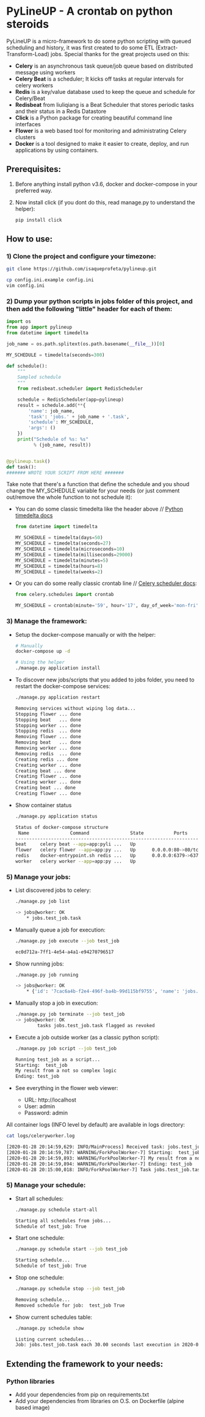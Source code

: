 # PyLineUP - A crontab on python steroids

PyLineUP is a micro-framework to do some python scripting with queued scheduling and history, it was first created to do some ETL (Extract-Transform-Load) jobs. Special thanks for the great projects used on this:

- **Celery** is an asynchronous task queue/job queue based on distributed message using workers
- **Celery Beat** is a scheduler; It kicks off tasks at regular intervals for celery workers
- **Redis** is a key/value database used to keep the queue and schedule for Celery/Beat
- **Redisbeat** from liuliqiang is a Beat Scheduler that stores periodic tasks and their status in a Redis Datastore
- **Click** is a Python package for creating beautiful command line interfaces
- **Flower** is a web based tool for monitoring and administrating Celery clusters
- **Docker** is a tool designed to make it easier to create, deploy, and run applications by using containers.

## Prerequisites:

1) Before anything install python v3.6, docker and docker-compose in your preferred way.

2) Now install click (if you dont do this, read manage.py to understand the helper):
   ```sh
   pip install click
   ```

## How to use:

### 1) Clone the project and configure your timezone:

```sh
git clone https://github.com/isaqueprofeta/pylineup.git
```

```sh
cp config.ini.example config.ini
vim config.ini
```

### 2) Dump your python scripts in jobs folder of this project, and then add the following "little" header for each of them:

```python
import os
from app import pylineup
from datetime import timedelta

job_name = os.path.splitext(os.path.basename(__file__))[0]

MY_SCHEDULE = timedelta(seconds=300)

def schedule():
    """
    Sampled schedule
    """
    from redisbeat.scheduler import RedisScheduler

    schedule = RedisScheduler(app=pylineup)
    result = schedule.add(**{
        'name': job_name,
        'task': 'jobs.' + job_name + '.task',
        'schedule': MY_SCHEDULE,
        'args': ()
    })
    print("Schedule of %s: %s"
          % (job_name, result))


@pylineup.task()
def task():
####### WROTE YOUR SCRIPT FROM HERE #######
```

Take note that there's a function that define the schedule and you shoud change the MY_SCHEDULE variable for your needs (or just comment out/remove the whole function to not schedule it):

- You can do some classic timedelta like the header above // [Python timedelta docs](https://docs.python.org/3/library/datetime.html)

  ```python
  from datetime import timedelta

  MY_SCHEDULE = timedelta(days=50)
  MY_SCHEDULE = timedelta(seconds=27)
  MY_SCHEDULE = timedelta(microseconds=10)
  MY_SCHEDULE = timedelta(milliseconds=29000)
  MY_SCHEDULE = timedelta(minutes=5)
  MY_SCHEDULE = timedelta(hours=8)
  MY_SCHEDULE = timedelta(weeks=2)
  ```

- Or you can do some really classic crontab line // [Celery scheduler docs](https://docs.celeryproject.org/en/stable/reference/celery.schedules.html):

  ```python
  from celery.schedules import crontab

  MY_SCHEDULE = crontab(minute='59', hour='17', day_of_week='mon-fri', day_of_month='1-30', month_of_year='1-12')
  ```

### 3) Manage the framework:

- Setup the docker-compose manually or with the helper:

  ```sh
  # Manually
  docker-compose up -d
  
  # Using the helper
  ./manage.py application install
  ```

- To discover new jobs/scripts that you added to jobs folder, you need to restart the docker-compose services:

  ```sh
  ./manage.py application restart
  
  Removing services without wiping log data...
  Stopping flower ... done
  Stopping beat   ... done
  Stopping worker ... done
  Stopping redis  ... done
  Removing flower ... done
  Removing beat   ... done
  Removing worker ... done
  Removing redis  ... done
  Creating redis ... done
  Creating worker ... done
  Creating beat ... done
  Creating flower ... done
  Creating worker ... done
  Creating beat ... done
  Creating flower ... done 
  ```

- Show container status

  ```sh
  ./manage.py application status
  
  Status of docker-compose structure
   Name               Command               State           Ports         
  ------------------------------------------------------------------------
  beat     celery beat --app=app:pyli ...   Up                            
  flower   celery flower --app=app:py ...   Up      0.0.0.0:80->80/tcp    
  redis    docker-entrypoint.sh redis ...   Up      0.0.0.0:6379->6379/tcp
  worker   celery worker --app=app:py ...   Up                            
  ```


### 5) Manage your jobs:

- List discovered jobs to celery:

  ```sh
  ./manage.py job list
  
  -> jobs@worker: OK
      * jobs.test_job.task
  ```

- Manually queue a job for execution:

  ```sh
  ./manage.py job execute --job test_job

  ec0d712a-7ff1-4e54-a4a1-e94270796517
  ```

- Show running jobs:

  ```sh
  ./manage.py job running

  -> jobs@worker: OK
      * {'id': '7cac6a4b-f2e4-496f-ba4b-99d115bf9755', 'name': 'jobs.test_job.task', 'args': [], 'kwargs': {}, 'type': 'jobs.test_job.task', 'hostname': 'jobs@worker', 'time_start': 1580321055.6998305, 'acknowledged': True, 'delivery_info': {'exchange': '', 'routing_key': 'celery', 'priority': 0, 'redelivered': None}, 'worker_pid': 17}
  ```

- Manually stop a job in execution:

  ```sh
  ./manage.py job terminate --job test_job
  -> jobs@worker: OK
          tasks jobs.test_job.task flagged as revoked
  ```

- Execute a job outside worker (as a classic python script):

  ```sh
  ./manage.py job script --job test_job

  Running test_job as a script...
  Starting:  test_job
  My result from a not so complex logic
  Ending: test_job
  ```

- See everything in the flower web viewer:
  - URL: http://localhost
  - User: admin
  - Password: admin

All container logs (INFO level by default) are available in logs directory:

```sh
cat logs/celeryworker.log

[2020-01-28 20:14:59,629: INFO/MainProcess] Received task: jobs.test_job.task[ec0d712a-7ff1-4e54-a4a1-e94270796517]  
[2020-01-28 20:14:59,787: WARNING/ForkPoolWorker-7] Starting:  test_job
[2020-01-28 20:14:59,893: WARNING/ForkPoolWorker-7] My result from a not so complex logic
[2020-01-28 20:14:59,894: WARNING/ForkPoolWorker-7] Ending: test_job
[2020-01-28 20:15:00,018: INFO/ForkPoolWorker-7] Task jobs.test_job.task[ec0d712a-7ff1-4e54-a4a1-e94270796517] succeeded in 0.2552589990082197s: None
```

### 5) Manage your schedule:

- Start all schedules:

  ```sh
  ./manage.py schedule start-all
  
  Starting all schedules from jobs...
  Schedule of test_job: True
  ```

- Start one schedule:

  ```sh
  ./manage.py schedule start --job test_job

  Starting schedule...
  Schedule of test_job: True
  ```

- Stop one schedule:

  ```sh
  ./manage.py schedule stop --job test_job

  Removing schedule...
  Removed schedule for job:  test_job True
  ```

- Show current schedules table:

  ```sh
  ./manage.py schedule show

  Listing current schedules...
  Job: jobs.test_job.task each 30.00 seconds last execution in 2020-01-29 10:45:14.665523-03:00
  ```

## Extending the framework to your needs:

### Python libraries

- Add your dependencies from pip on requirements.txt
- Add your dependencies from libraries on O.S. on Dockerfile (alpine based image)
